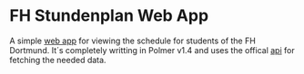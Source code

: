 # FH Stundenplan Web App

A simple [web app](https://fh-stundenplan.online/) for viewing the schedule for students of the FH Dortmund. It´s completely writting in Polmer v1.4 and uses the offical [api](http://www.fh-dortmund.de/de/fb/4/lehre/stundenplaene.php) for fetching the needed data.





